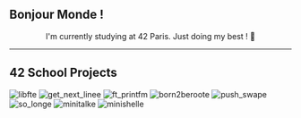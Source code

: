 ## Bonjour Monde !

<p align="center">
I'm currently studying at 42 Paris. 
Just doing my best !  💪
</p>

------

## 42 School Projects
<p align="center">
  
![libfte](https://github.com/leitn/leitn/assets/104629160/748668f3-238c-472a-b87a-0e6cc7735634)
![get_next_linee](https://github.com/leitn/leitn/assets/104629160/20d6801e-6a49-4c0c-b47e-4e906621d0fc)
![ft_printfm](https://github.com/leitn/leitn/assets/104629160/4fe688ad-5e81-4e78-bddd-4d6e326f0edb)
![born2beroote](https://github.com/leitn/leitn/assets/104629160/bb979e4f-5899-4831-a006-ddd80554d878)
![push_swape](https://github.com/leitn/leitn/assets/104629160/d04034e0-46b3-4c0d-81fd-4f866c74af5d)
![so_longe](https://github.com/leitn/leitn/assets/104629160/0c55e2da-e09d-4df4-8888-222eecc7c1c8)
![minitalke](https://github.com/leitn/leitn/assets/104629160/802ece46-4c9e-4091-9843-2e566202d0a7)
![minishelle](https://github.com/leitn/leitn/assets/104629160/da4b56f7-4c80-4caf-9df7-49e48b3aabe8)

</p>

